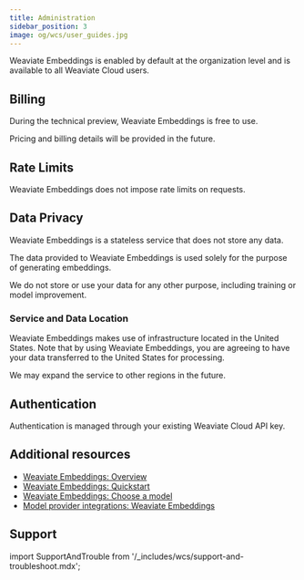 ```yaml
---
title: Administration
sidebar_position: 3
image: og/wcs/user_guides.jpg
---
```


Weaviate Embeddings is enabled by default at the organization level and is available to all Weaviate Cloud users. 

## Billing

During the technical preview, Weaviate Embeddings is free to use.

Pricing and billing details will be provided in the future.

## Rate Limits

Weaviate Embeddings does not impose rate limits on requests.

## Data Privacy

Weaviate Embeddings is a stateless service that does not store any data.

The data provided to Weaviate Embeddings is used solely for the purpose of generating embeddings.

We do not store or use your data for any other purpose, including training or model improvement.

### Service and Data Location

Weaviate Embeddings makes use of infrastructure located in the United States. Note that by using Weaviate Embeddings, you are agreeing to have your data transferred to the United States for processing.

We may expand the service to other regions in the future.

## Authentication

Authentication is managed through your existing Weaviate Cloud API key.

## Additional resources

- [Weaviate Embeddings: Overview](/developers/wcs/embeddings)
- [Weaviate Embeddings: Quickstart](/developers/wcs/embeddings/quickstart)
- [Weaviate Embeddings: Choose a model](/developers/wcs/embeddings/configuration)
- [Model provider integrations: Weaviate Embeddings](/developers/weaviate/model-providers/weaviate/embeddings)

## Support

import SupportAndTrouble from '/_includes/wcs/support-and-troubleshoot.mdx';

<SupportAndTrouble />
